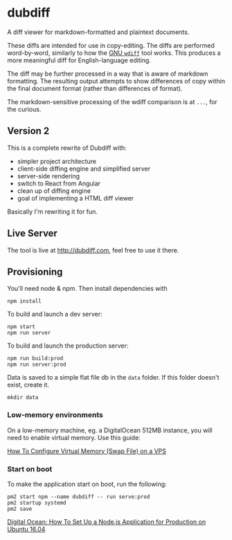 # dubdiff

A diff viewer for markdown-formatted and plaintext documents.

These diffs are intended for use in copy-editing. The diffs are performed word-by-word, similarly to how the [GNU `wdiff`](http://www.gnu.org/software/wdiff/) tool works. This produces a more meaningful diff for English-language editing. 

The diff may be further processed in a way that is aware of markdown formatting. The resulting output attempts to show differences of copy within the final document format (rather than differences of format).

The markdown-sensitive processing of the wdiff comparison is at `...`, for the curious.


## Version 2

This is a complete rewrite of Dubdiff with:

  - simpler project architecture
  - client-side diffing engine and simplified server
  - server-side rendering
  - switch to React from Angular
  - clean up of diffing engine
  - goal of implementing a HTML diff viewer

Basically I'm rewriting it for fun.


## Live Server

The tool is live at http://dubdiff.com, feel free to use it there.

## Provisioning

You'll need node & npm. Then install dependencies with 

    npm install


To build and launch a dev server:

    npm start
    npm run server

To build and launch the production server:

    npm run build:prod
    npm run server:prod



Data is saved to a simple flat file db in the `data` folder. If this folder doesn't exist, create it.

    mkdir data


### Low-memory environments

On a low-memory machine, eg. a DigitalOcean 512MB instance, you will need to enable virtual memory. Use this guide:

[How To Configure Virtual Memory (Swap File) on a VPS](https://www.digitalocean.com/community/tutorials/how-to-configure-virtual-memory-swap-file-on-a-vps#2)


### Start on boot

To make the application start on boot, run the following:

    pm2 start npm --name dubdiff -- run serve:prod
    pm2 startup systemd
    pm2 save

 [Digital Ocean: How To Set Up a Node.js Application for Production on Ubuntu 16.04](https://www.digitalocean.com/community/tutorials/how-to-set-up-a-node-js-application-for-production-on-ubuntu-16-04)